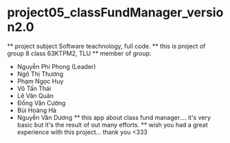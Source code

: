 # project05_classFundManager_version2.0
 ** project subject Software teachnology, full code.
 ** this is project of group 8 class 63KTPM2, TLU
 ** member of group: 
  + Nguyễn Phi Phong (Leader)
  + Ngô Thị Thương
  + Phạm Ngọc Huy
  + Võ Tấn Thái
  + Lê Văn Quân
  + Đồng Văn Cường
  + Bùi Hoàng Hà
  + Nguyễn Văn Dương
** this app about class fund manager.... it's very basic but it's the result of out many efforts.
** wish you had a great experience with this project... thank you <333
  

